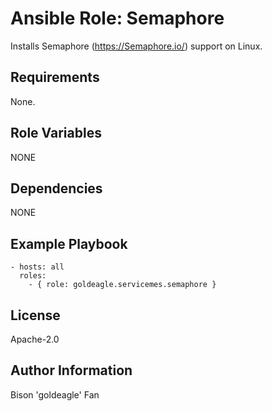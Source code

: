 # Ansible Role: Semaphore

Installs Semaphore (https://Semaphore.io/) support on Linux.

## Requirements

None.

## Role Variables

NONE

## Dependencies

NONE

## Example Playbook

    - hosts: all
      roles:
        - { role: goldeagle.servicemes.semaphore }

## License

Apache-2.0

## Author Information

Bison 'goldeagle' Fan
